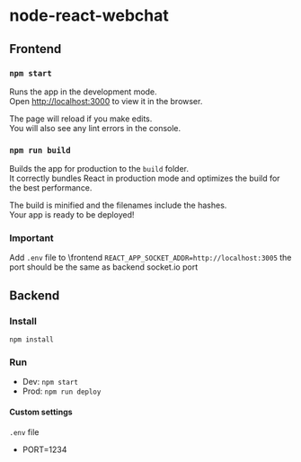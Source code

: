 # node-react-webchat

## Frontend

### `npm start`

Runs the app in the development mode.<br>
Open [http://localhost:3000](http://localhost:3000) to view it in the browser.

The page will reload if you make edits.<br>
You will also see any lint errors in the console.

### `npm run build`

Builds the app for production to the `build` folder.<br>
It correctly bundles React in production mode and optimizes the build for the best performance.

The build is minified and the filenames include the hashes.<br>
Your app is ready to be deployed!

### Important
Add ``.env`` file to \frontend
``REACT_APP_SOCKET_ADDR=http://localhost:3005`` the port should be the same as backend socket.io port

## Backend

### Install

``npm install``

### Run

* Dev: ``npm start``
* Prod: ``npm run deploy``

#### Custom settings
``.env`` file

* PORT=1234
